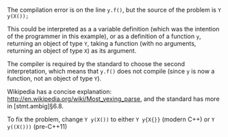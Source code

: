 The compilation error is on the line `y.f()`, but the source of the problem is `Y y(X());`

This could be interpreted as a a variable definition (which was the intention of the programmer in this example), or as a definition of a function `y`, returning an object of type `Y`, taking a function (with no arguments, returning an object of type `X`) as its argument.

The compiler is required by the standard to choose the second interpretation, which means that `y.f()` does not compile (since `y` is now a function, not an object of type `Y`).

Wikipedia has a concise explanation: <http://en.wikipedia.org/wiki/Most_vexing_parse>, and the standard has more in [stmt.ambig]§6.8.

To fix the problem, change `Y y(X())` to either `Y y{X{}}` (modern C++) or `Y y((X()))` (pre-C++11)